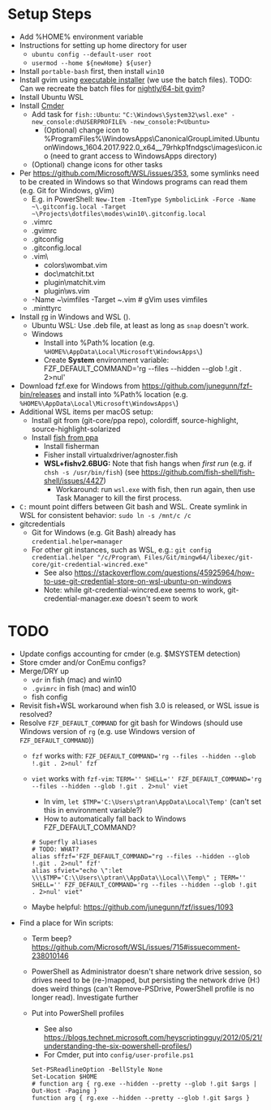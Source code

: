 # Setup Steps
* Add %HOME% environment variable
* Instructions for setting up home directory for user
	* `ubuntu config --default-user root`
	* `usermod --home ${newHome} ${user}`
* Install `portable-bash` first, then install `win10`
* Install gvim using [executable installer](https://www.vim.org/download.php#pc) (we use the batch files). TODO: Can we recreate the batch files for [nightly/64-bit gvim](https://github.com/vim/vim-win32-installer)?
* Install Ubuntu WSL
* Install [Cmder](http://cmder.net/)
	* Add task for `fish::Ubuntu`: `"C:\Windows\System32\wsl.exe" -new_console:d%USERPROFILE% -new_console:P<Ubuntu>`
		* (Optional) change icon to %ProgramFiles%\WindowsApps\CanonicalGroupLimited.UbuntuonWindows_1604.2017.922.0_x64__79rhkp1fndgsc\images\icon.ico (need to grant access to WindowsApps directory)
	* (Optional) change icons for other tasks
* Per https://github.com/Microsoft/WSL/issues/353, some symlinks need to be created in Windows so that Windows programs can read them (e.g. Git for Windows, gVim)
	* E.g. in PowerShell: `New-Item -ItemType SymbolicLink -Force -Name ~\.gitconfig.local -Target ~\Projects\dotfiles\modes\win10\.gitconfig.local`
	* .vimrc
	* .gvimrc
	* .gitconfig
	* .gitconfig.local
	* .vim\
		* colors\wombat.vim
		* doc\matchit.txt
		* plugin\matchit.vim
		* plugin\ws.vim
	* -Name ~\vimfiles -Target ~\.vim  # gVim uses vimfiles
	* .minttyrc
* Install [rg](https://github.com/BurntSushi/ripgrep#installation) in Windows and WSL ().
	* Ubuntu WSL: Use .deb file, at least as long as `snap` doesn't work.
	* Windows
		* Install into %Path% location (e.g. `%HOME%\AppData\Local\Microsoft\WindowsApps\`)
		* Create **System** environment variable: FZF_DEFAULT_COMMAND='rg --files --hidden --glob !.git . 2>nul'
* Download fzf.exe for Windows from https://github.com/junegunn/fzf-bin/releases and install into %Path% location (e.g. `%HOME%\AppData\Local\Microsoft\WindowsApps\`)
* Additional WSL items per macOS setup:
	* Install git from (git-core/ppa repo), colordiff, source-highlight, source-highlight-solarized
	* Install [fish from ppa](https://launchpad.net/~fish-shell/+archive/ubuntu/release-2)
		* Install fisherman
		* Fisher install virtualxdriver/agnoster.fish
		* **WSL+fishv2.6BUG:** Note that fish hangs when *first run* (e.g. if `chsh -s /usr/bin/fish`) (see https://github.com/fish-shell/fish-shell/issues/4427)
			* Workaround: run `wsl.exe` with fish, then run again, then use Task Manager to kill the first process.
* `C:` mount point differs between Git bash and WSL. Create symlink in WSL for consistent behavior: `sudo ln -s /mnt/c /c`
* gitcredentials
	* Git for Windows (e.g. Git Bash) already has `credential.helper=manager`
	* For other git instances, such as WSL, e.g.: `git config credential.helper "/c/Program\ Files/Git/mingw64/libexec/git-core/git-credential-wincred.exe"`
		* See also https://stackoverflow.com/questions/45925964/how-to-use-git-credential-store-on-wsl-ubuntu-on-windows
		* Note: while git-credential-wincred.exe seems to work, git-credential-manager.exe doesn't seem to work

# TODO
* Update configs accounting for cmder (e.g. $MSYSTEM detection)
* Store cmder and/or ConEmu configs?
* Merge/DRY up
	* `vdr` in fish (mac) and win10
	* `.gvimrc` in fish (mac) and win10
	* fish config
* Revisit fish+WSL workaround when fish 3.0 is released, or WSL issue is resolved?
* Resolve `FZF_DEFAULT_COMMAND` for git bash for Windows (should use Windows version of `rg` (e.g. use Windows version of `FZF_DEFAULT_COMMAND`))
	* `fzf` works with: `FZF_DEFAULT_COMMAND='rg --files --hidden --glob !.git . 2>nul' fzf`
	* `viet` works with `fzf-vim`: `TERM='' SHELL='' FZF_DEFAULT_COMMAND='rg --files --hidden --glob !.git . 2>nul' viet`
		* In vim, `let $TMP='C:\Users\ptran\AppData\Local\Temp'` (can't set this in environment variable?)
		* How to automatically fall back to Windows FZF_DEFAULT_COMMAND?

		```
		# Superfly aliases
		# TODO: WHAT?
		alias sffzf='FZF_DEFAULT_COMMAND="rg --files --hidden --glob !.git . 2>nul" fzf'
		alias sfviet="echo \":let \\\$TMP='C:\\Users\\ptran\\AppData\\Local\\Temp\" ; TERM='' SHELL='' FZF_DEFAULT_COMMAND='rg --files --hidden --glob !.git . 2>nul' viet"
		```
	* Maybe helpful: https://github.com/junegunn/fzf/issues/1093
* Find a place for Win scripts:
	* Term beep? https://github.com/Microsoft/WSL/issues/715#issuecomment-238010146
	* PowerShell as Administrator doesn't share network drive session, so drives need to be (re-)mapped, but persisting the network drive (H:) does weird things (can't Remove-PSDrive, PowerShell profile is no longer read). Investigate further
	* Put into PowerShell profiles
		* See also https://blogs.technet.microsoft.com/heyscriptingguy/2012/05/21/understanding-the-six-powershell-profiles/)
		* For Cmder, put into `config/user-profile.ps1`

		```
		Set-PSReadlineOption -BellStyle None
		Set-Location $HOME
		# function arg { rg.exe --hidden --pretty --glob !.git $args | Out-Host -Paging }
		function arg { rg.exe --hidden --pretty --glob !.git $args }
		```
